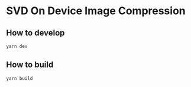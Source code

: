 # SVD On Device Image Compression

## How to develop

```bash
yarn dev
```

## How to build

```bash
yarn build
```
